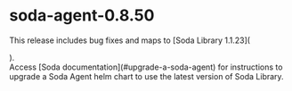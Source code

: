 # soda-agent-0.8.50

This release includes bug fixes and maps to \[Soda Library 1.1.23]\(

).\
Access \[Soda documentation]\(#upgrade-a-soda-agent) for instructions to upgrade a Soda Agent helm chart to use the latest version of Soda Library.
